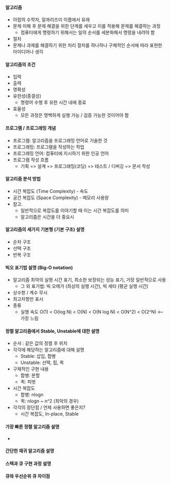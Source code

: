 #### 알고리즘

- 아랍의 수학자, 알콰리즈미 이름에서 유래
- 문제 이해 후 문제 해결을 위한 단계를 세우고 이를 적용해 문제를 해결하는 과정
  - 컴퓨터에게 명령하기 위해서는 일의 순서를 세분화해서 명령을 내려야 함
- 절차
- 문제나 과제를 해결하기 위한 처리 절차를 하나하나 구체적인 순서에 따라 표현한 아이디어나 생각

#### 알고리즘의 조건

- 입력
- 출력
- 명확성
- 유한성(종결성)
  - 명령어 수행 후 유한 시간 내에 종료
- 효율성
  - 모든 과정은 명백하게 실행 가능 / 검증 가능한 것이어야 함

#### 프로그램 / 프로그래밍 개념

- 프로그램: 알고리즘을 프로그래밍 언어로 기술한 것
- 프로그래밍: 프로그램을 작성하는 작업
- 프로그래밍 언어: 컴퓨터에 지시하기 위한 인공 언어
- 프로그램 작성 흐름
  - 기획 => 설계 => 프로그래밍(코딩) => 테스트 / 디버깅 => 문서 작성

#### 알고리즘 분석 방법

- 시간 복잡도 (Time Complexity) - 속도
- 공간 복잡도 (Space Complexity) - 메모리 사용량
- 참고.
  - 일반적으로 복잡도를 이야기할 때 이는 시간 복잡도를 의미
  - 알고리즘은 시간을 더 중요시

#### 알고리즘의 세가지 기본형 (기본 구조) 설명

- 순차 구조
- 선택 구조
- 반복 구조

#### 빅오 표기법 설명 (Big-O notation)

- 알고리즘 최악의 실행 시간 표기, 최소한 보장되는 성능 표기, 가장 일반적으로 사용
  - 그 외 표기법: 빅 오메가 (최상의 실행 시간), 빅 세타 (평균 실행 시간)
- 상수항 / 계수 무시
- 최고차항만 표시
- 종류
  - 실행 속도 O(1) < O(log N) < O(N) < O(N log N) < O(N^2) < O(2^N) <-- 가장 느림

#### 정렬 알고리즘에서 Stable, Unstable에 대한 설명

- 순서 : 같은 값의 정렬 후 위치
- 각각에 해당하는 알고리즘에 대해 설명
  - Stable: 삽입, 합병
  - Unstable: 선택, 힙, 퀵
- 구체적인 구현 내용
  - 합병: 분할
  - 퀵: 피벗
- 시간 복잡도
  - 합병: nlogn
  - 퀵: nlogn ~ n^2 (최악의 경우)
- 각각의 장단점 / 언제 사용하면 좋은지?
  - 시간 복잡도, In-place, Stable

#### 가장 빠른 정렬 알고리즘 설명

-

#### 간단한 재귀 알고리즘 설명

#### 스택과 큐 구현 과정 설명

#### 큐와 우선순위 큐 차이점
